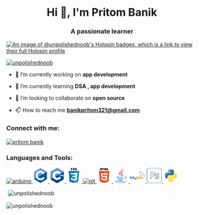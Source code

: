 <h1 align="center">Hi 👋, I'm Pritom Banik</h1>
<h3 align="center">A passionate learner</h3>

<!--<p align="left"> <img src="https://komarev.com/ghpvc/?username=unpolishednoob&label=Profile%20views&color=0e75b6&style=flat" alt="unpolishednoob" /> </p>-->

[![An image of @unpolishednoob's Holopin badges, which is a link to view their full Holopin profile](https://holopin.me/unpolishednoob)](https://holopin.io/@unpolishednoob)

<p align="left"> <a href="https://github.com/ryo-ma/github-profile-trophy"><img src="https://github-profile-trophy.vercel.app/?username=unpolishednoob" alt="unpolishednoob" /></a> </p>

- 🔭 I’m currently working on **app development**

- 🌱 I’m currently learning **DSA , app development**

- 👯 I’m looking to collaborate on **open source**

- 📫 How to reach me **banikpritom321@gmail.com**

<h3 align="left">Connect with me:</h3>
<p align="left">
<a href="https://linkedin.com/in/pritom banik" target="blank"><img align="center" src="https://raw.githubusercontent.com/rahuldkjain/github-profile-readme-generator/master/src/images/icons/Social/linked-in-alt.svg" alt="pritom banik" height="30" width="40" /></a>
</p>

<h3 align="left">Languages and Tools:</h3>
<p align="left"> <a href="https://www.arduino.cc/" target="_blank" rel="noreferrer"> <img src="https://cdn.worldvectorlogo.com/logos/arduino-1.svg" alt="arduino" width="40" height="40"/> </a> <a href="https://www.cprogramming.com/" target="_blank" rel="noreferrer"> <img src="https://raw.githubusercontent.com/devicons/devicon/master/icons/c/c-original.svg" alt="c" width="40" height="40"/> </a> <a href="https://www.w3schools.com/cpp/" target="_blank" rel="noreferrer"> <img src="https://raw.githubusercontent.com/devicons/devicon/master/icons/cplusplus/cplusplus-original.svg" alt="cplusplus" width="40" height="40"/> </a> <a href="https://www.w3schools.com/css/" target="_blank" rel="noreferrer"> <img src="https://raw.githubusercontent.com/devicons/devicon/master/icons/css3/css3-original-wordmark.svg" alt="css3" width="40" height="40"/> </a> <a href="https://git-scm.com/" target="_blank" rel="noreferrer"> <img src="https://www.vectorlogo.zone/logos/git-scm/git-scm-icon.svg" alt="git" width="40" height="40"/> </a> <a href="https://www.w3.org/html/" target="_blank" rel="noreferrer"> <img src="https://raw.githubusercontent.com/devicons/devicon/master/icons/html5/html5-original-wordmark.svg" alt="html5" width="40" height="40"/> </a> <a href="https://www.java.com" target="_blank" rel="noreferrer"> <img src="https://raw.githubusercontent.com/devicons/devicon/master/icons/java/java-original.svg" alt="java" width="40" height="40"/> </a> <a href="https://www.mysql.com/" target="_blank" rel="noreferrer"> <img src="https://raw.githubusercontent.com/devicons/devicon/master/icons/mysql/mysql-original-wordmark.svg" alt="mysql" width="40" height="40"/> </a> <a href="https://www.photoshop.com/en" target="_blank" rel="noreferrer"> <img src="https://raw.githubusercontent.com/devicons/devicon/master/icons/photoshop/photoshop-line.svg" alt="photoshop" width="40" height="40"/> </a> <a href="https://www.python.org" target="_blank" rel="noreferrer"> <img src="https://raw.githubusercontent.com/devicons/devicon/master/icons/python/python-original.svg" alt="python" width="40" height="40"/> </a> </p>

<p>&nbsp;<img align="center" src="https://github-readme-stats.vercel.app/api?username=unpolishednoob&show_icons=true&locale=en" alt="unpolishednoob" /></p>

<p><img align="center" src="https://github-readme-streak-stats.herokuapp.com/?user=unpolishednoob&" alt="unpolishednoob" /></p>
